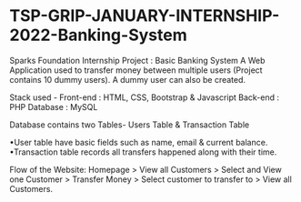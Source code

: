 # TSP-GRIP-JANUARY-INTERNSHIP-2022-Banking-System

Sparks Foundation Internship Project : Basic Banking System A Web Application used to transfer money between multiple users (Project contains 10 dummy users). A dummy user can also be created.  

Stack used - Front-end : HTML, CSS, Bootstrap &amp; Javascript Back-end : PHP Database : MySQL  

Database contains two Tables- Users Table &amp; Transaction Table

•User table have basic fields such as name, email &amp; current balance.  
•Transaction table records all transfers happened along with their time.  

Flow of the Website: 
Homepage > View all Customers > Select and View one Customer > Transfer Money > Select customer to transfer to > View all Customers.
